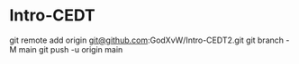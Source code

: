 # Intro-CEDT
git remote add origin git@github.com:GodXvW/Intro-CEDT2.git
git branch -M main
git push -u origin main
